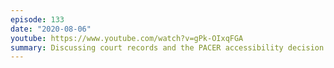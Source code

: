 ```yaml
---
episode: 133
date: "2020-08-06"
youtube: https://www.youtube.com/watch?v=gPk-OIxqFGA
summary: Discussing court records and the PACER accessibility decision
---
```

